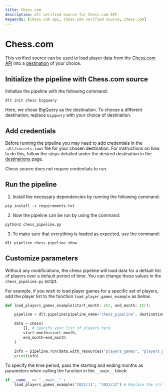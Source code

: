 ```yaml
---
title: Chess.com
description: dlt verified source for Chess.com API
keywords: [chess.com api, chess.com verified source, chess.com]
---
```


# Chess.com

This verified source can be used to load player data from the [Chess.com API](https://www.chess.com/news/view/published-data-api) into a [destination](../../dlt-ecosystem/destinations) of your choice.

## Initialize the pipeline with Chess.com source

Initialize the pipeline with the following command:
```
dlt init chess bigquery
```
Here, we chose BigQuery as the destination. To choose a different destination, replace `bigquery` with your choice of destination.

## Add credentials

Before running the pipeline you may need to add credentials in the `.dlt/secrets.toml` file for your chosen destination. For instructions on how to do this, follow the steps detailed under the desired destination in the [destinations](https://dlthub.com/docs/destinations) page.

Chess source does not require credentials to run.

## Run the pipeline

1. Install the necessary dependencies by running the following command:
```
pip install -r requirements.txt
```
2. Now the pipeline can be run by using the command:
```
python3 chess_pipeline.py
```
3. To make sure that everything is loaded as expected, use the command:
```
dlt pipeline chess_pipeline show
```

## Customize parameters

Without any modifications, the chess pipeline will load data for a default list of players over a default period of time. You can change these values in the `chess_pipeline.py` script.

For example, if you wish to load player games for a specific set of players, add the player list to the function `load_player_games_example` as below.
```python
def load_players_games_example(start_month: str, end_month: str):

    pipeline = dlt.pipeline(pipeline_name="chess_pipeline", destination='bigquery', dataset_name="chess_players_games_data")

    data = chess(
        [], # Specify your list of players here
        start_month=start_month,
        end_month=end_month
    )

    info = pipeline.run(data.with_resources("players_games", "players_profiles"))
    print(info)
```
To specify the time period, pass the starting and ending months as parameters when calling the function in the `__main__` block:
```python
if __name__ == "__main__" :
    load_players_games_example("2022/11", "2022/12") # Replace the strings "2022/11" and "2022/12" with different months in the "YYYY/MM" format
```
